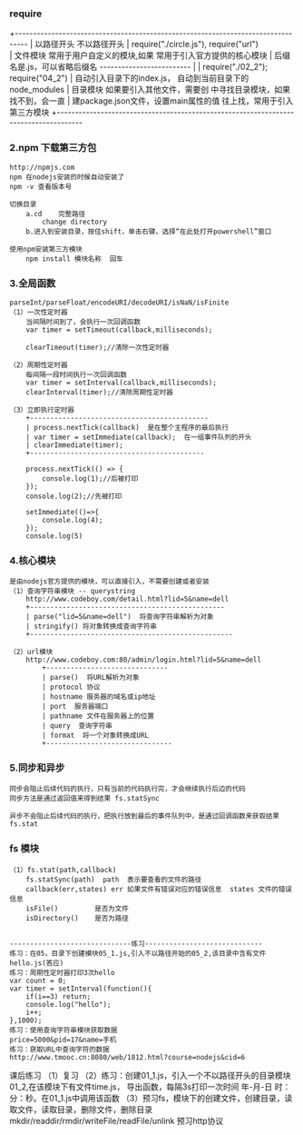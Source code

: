 <!-- 笔记.md -->
### require
 +---------------------------------------------------------------------------------
 | 					以路径开头								不以路径开头
 |              require("./circle.js"),					require("url")				
 |	文件模块    常用于用户自定义的模块,如果					常用于引入官方提供的核心模块
 |			   后缀名是.js，可以省略后缀名					-------------------------
 |
 | 		       require("./02_2");						require("04_2")
 |			   自动引入目录下的index.js，					自动到当前目录下的node_modules
 |  目录模块    如果要引入其他文件，需要创					中寻找目录模块，如果找不到，会一直
 |			   建package.json文件，设置main属性的值		往上找，常用于引入第三方模块
 +-------------------------------------------------------------------------------------


### 2.npm 下载第三方包

	http://npmjs.com
	npm 在nodejs安装的时候自动安装了
	npm -v 查看版本号
		
	切换目录
		a.cd    完整路径
			change directory
		b.进入到安装目录，按住shift，单击右键，选择“在此处打开powershell”窗口
									
	使用npm安装第三方模块
		npm install 模块名称  回车

### 3.全局函数

	parseInt/parseFloat/encodeURI/decodeURI/isNaN/isFinite
	（1）一次性定时器
		当间隔时间到了，会执行一次回调函数
		var timer = setTimeout(callback,milliseconds);
		
		clearTimeout(timer);//清除一次性定时器
								
	（2）周期性定时器
		每间隔一段时间执行一次回调函数
		var timer = setInterval(callback,milliseconds);
		clearInterval(timer);//清除周期性定时器
						
	（3）立即执行定时器
		+--------------------------------------------
		| process.nextTick(callback)  是在整个主程序的最后执行
		| var timer = setImmediate(callback);  在一组事件队列的开头
		| clearImmediate(timer);
		+-------------------------------------------
									
		process.nextTick(() => {
			console.log(1);//后被打印
		});
		console.log(2);//先被打印
				
		setImmediate(()=>{
			console.log(4);
		});
		console.log(5)

### 4.核心模块 

	是由nodejs官方提供的模块，可以直接引入，不需要创建或者安装
	（1）查询字符串模块 -- querystring
		http://www.codeboy.com/detail.html?lid=5&name=dell
		+------------------------------------------------
		| parse("lid=5&name=dell")  将查询字符串解析为对象
		| stringify() 将对象转换成查询字符串
		+--------------------------------------------------
							
	（2）url模块
		http://www.codeboy.com:80/admin/login.html?lid=5&name=dell
			+------------------------------
			| parse()  将URL解析为对象
			| protocol 协议
			| hostname 服务器的域名或ip地址
			| port  服务器端口
			| pathname 文件在服务器上的位置
			| query  查询字符串
			| format  将一个对象转换成URL
			+-------------------------------

### 5.同步和异步
	同步会阻止后续代码的执行，只有当前的代码执行完，才会继续执行后边的代码
	同步方法是通过返回值来得到结果 fs.statSync
				
	异步不会阻止后续代码的执行，把执行放到最后的事件队列中，是通过回调函数来获取结果
	fs.stat

### fs 模块
	（1）fs.stat(path,callback)		
		fs.statSync(path)  path  表示要查看的文件的路径 
		callback(err,states) err 如果文件有错误对应的错误信息  states 文件的错误信息
		isFile()         是否为文件
		isDirectory()    是否为路径


	------------------------------练习-----------------------------
	练习：在05，目录下创建模块05_1.js,引入不以路径开始的05_2,该目录中含有文件hello.js(答应)
	练习：周期性定时器打印3次hello
	var count = 0;
	var timer = setInterval(function(){
		if(i==3) return;
		console.log("hello");
		i++;
	},1000);
	练习：使用查询字符串模块获取数据
	price=5000&pid=17&name=手机
	练习：获取URL中查询字符的数据
	http://www.tmooc.cn:8080/web/1812.html?course=nodejs&cid=6

课后练习
	（1）复习
	（2）练习：创建01_1.js，引入一个不以路径开头的目录模块01_2,在该模块下有文件time.js，
		导出函数，每隔3s打印一次时间 年-月-日 时：分：秒。在01_1.js中调用该函数
	（3）预习fs，模块下的创建文件，创建目录，读取文件，读取目录，删除文件，删除目录
		mkdir/readdir/rmdir/writeFile/readFile/unlink
		预习http协议

		
